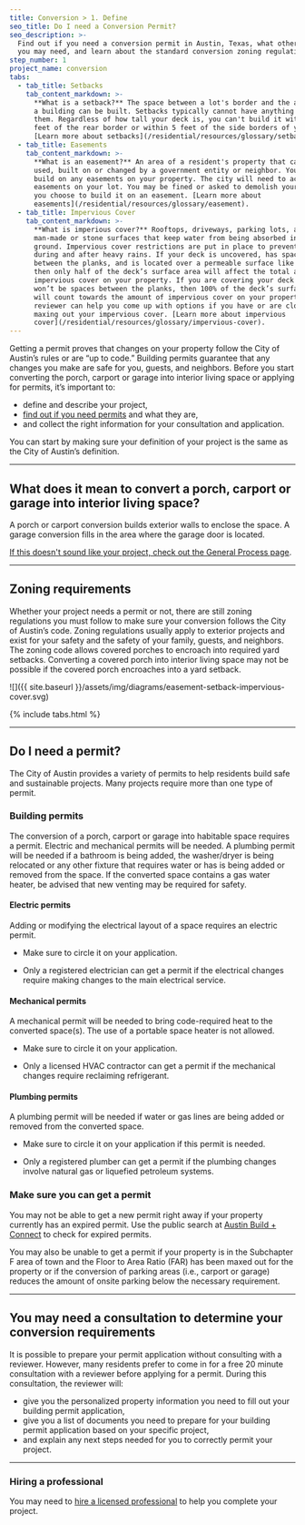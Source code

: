 ```yaml
---
title: Conversion > 1. Define
seo_title: Do I need a Conversion Permit?
seo_description: >-
  Find out if you need a conversion permit in Austin, Texas, what other permits
  you may need, and learn about the standard conversion zoning regulations.
step_number: 1
project_name: conversion
tabs:
  - tab_title: Setbacks
    tab_content_markdown: >-
      **What is a setback?** The space between a lot's border and the area where
      a building can be built. Setbacks typically cannot have anything built on
      them. Regardless of how tall your deck is, you can't build it within 10
      feet of the rear border or within 5 feet of the side borders of your lot.
      [Learn more about setbacks](/residential/resources/glossary/setback).
  - tab_title: Easements
    tab_content_markdown: >-
      **What is an easement?** An area of a resident's property that can be
      used, built on or changed by a government entity or neighbor. You may not
      build on any easements on your property. The city will need to access any
      easements on your lot. You may be fined or asked to demolish your deck if
      you choose to build it on an easement. [Learn more about
      easements](/residential/resources/glossary/easement).
  - tab_title: Impervious Cover
    tab_content_markdown: >-
      **What is imperious cover?** Rooftops, driveways, parking lots, and other
      man-made or stone surfaces that keep water from being absorbed into the
      ground. Impervious cover restrictions are put in place to prevent flooding
      during and after heavy rains. If your deck is uncovered, has spaces
      between the planks, and is located over a permeable surface like grass,
      then only half of the deck’s surface area will affect the total amount of
      impervious cover on your property. If you are covering your deck or there
      won’t be spaces between the planks, then 100% of the deck’s surface area
      will count towards the amount of impervious cover on your property. A
      reviewer can help you come up with options if you have or are close to
      maxing out your impervious cover. [Learn more about impervious
      cover](/residential/resources/glossary/impervious-cover).
---
```


Getting a permit proves that changes on your property follow the City of Austin’s rules or are “up to code.” Building permits guarantee that any changes you make are safe for you, guests, and neighbors. Before you start converting the porch, carport or garage into interior living space or applying for permits, it’s important to:

* define and describe your project,
* [find out if you need permits](/residential/residential-toolkit/projects-that-dont-require-a-permit/) and what they are,
* and collect the right information for your consultation and application.

You can start by making sure your definition of your project is the same as the City of Austin’s definition.

---

## What does it mean to convert a porch, carport or garage into interior living space?

A porch or carport conversion builds exterior walls to enclose the space. A garage conversion fills in the area where the garage door is located.

[If this doesn't sound like your project, check out the General Process page](/residential/projects/general-process).

---

## Zoning requirements

Whether your project needs a permit or not, there are still zoning regulations you must follow to make sure your conversion follows the City of Austin’s code. Zoning regulations usually apply to exterior projects and exist for your safety and the safety of your family, guests, and neighbors. The zoning code allows covered porches to encroach into required yard setbacks. Converting a covered porch into interior living space may not be possible if the covered porch encroaches into a yard setback.

![]({{ site.baseurl }}/assets/img/diagrams/easement-setback-impervious-cover.svg)

{% include tabs.html %}

---

## Do I need a permit?

The City of Austin provides a variety of permits to help residents build safe and sustainable projects. Many projects require more than one type of permit.

### Building permits

The conversion of a porch, carport or garage into habitable space requires a permit. Electric and mechanical permits will be needed. A plumbing permit will be needed if a bathroom is being added, the washer/dryer is being relocated or any other fixture that requires water or has is being added or removed from the space. If the converted space contains a gas water heater, be advised that new venting may be required for safety.

#### Electric permits

Adding or modifying the electrical layout of a space requires an electric permit.

* Make sure to circle it on your application.

* Only a registered electrician can get a permit if the electrical changes require making changes to the main electrical service.

#### Mechanical permits

A mechanical permit will be needed to bring code-required heat to the converted space(s). The use of a portable space heater is not allowed.

* Make sure to circle it on your application.

* Only a licensed HVAC contractor can get a permit if the mechanical changes require reclaiming refrigerant.

#### Plumbing permits

A plumbing permit will be needed if water or gas lines are being added or removed from the converted space.

* Make sure to circle it on your application if this permit is needed.

* Only a registered plumber can get a permit if the plumbing changes involve natural gas or liquefied petroleum systems.

### Make sure you can get a permit

You may not be able to get a new permit right away if your property currently has an expired permit. Use the public search at [Austin Build + Connect](https://abc.austintexas.gov/web/permit/public-search-other) to check for expired permits.

You may also be unable to get a permit if your property is in the Subchapter F area of town and the Floor to Area Ratio (FAR) has been maxed out for the property or if the conversion of parking areas (i.e., carport or garage) reduces the amount of onsite parking below the necessary requirement.

---

## You may need a consultation to determine your conversion requirements

It is possible to prepare your permit application without consulting with a reviewer. However, many residents prefer to come in for a free 20 minute consultation with a reviewer before applying for a permit. During this consultation, the reviewer will:

* give you the personalized property information you need to fill out your building permit application,
* give you a list of documents you need to prepare for your building permit application based on your specific project,
* and explain any next steps needed for you to correctly permit your project.

---

### Hiring a professional

You may need to [hire a licensed professional](/residential/residential-toolkit/hiring-a-professional) to help you complete your project.